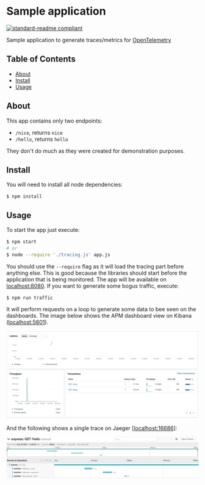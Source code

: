 # Sample application

[![standard-readme compliant](https://img.shields.io/badge/readme%20style-standard-brightgreen.svg?style=flat-square)](https://github.com/RichardLitt/standard-readme)

Sample application to generate traces/metrics for [OpenTelemetry][1]

## Table of Contents

- [About](#about)
- [Install](#install)
- [Usage](#usage)

## About

This app contains only two endpoints:

- `/nice`, returns `nice`
- `/hello`, returns `hello`

They don't do much as they were created for demonstration purposes.

## Install

You will need to install all node dependencies:

```
$ npm install
```

## Usage

To start the app just execute:

```sh
$ npm start
# or
$ node --require './tracing.js' app.js
```

You should use the `--require` flag as it will load the tracing part before
anything else. This is good because the libraries should start before the
application that is being monitored. The app will be available on
[localhost:8080](localhost:8080). If you want to generate some bogus traffic,
execute:

```
$ npm run traffic
```

It will perform requests on a loop to generate some data to bee seen on the
dashboards. The image below shows the APM dashboard view on Kibana
([localhost:5601](localhost:5601)).

![apm](../imgs/apm.png)

And the following shows a single trace on Jaeger
[[localhost:16686](localhost:16686)]:

![jaeger](../imgs/jaeger.png)

[1]: https://opentelemetry.io/
